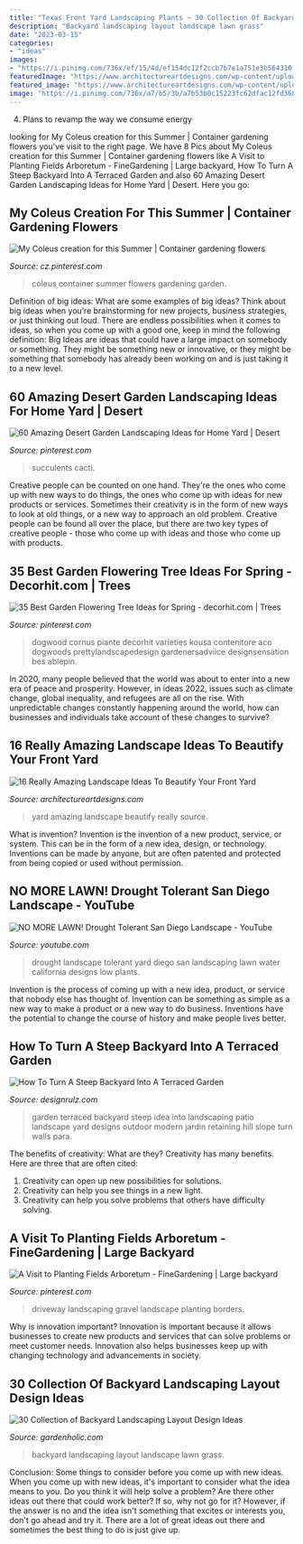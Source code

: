 ```yaml
---
title: "Texas Front Yard Landscaping Plants ~ 30 Collection Of Backyard Landscaping Layout Design Ideas"
description: "Backyard landscaping layout landscape lawn grass"
date: "2023-03-15"
categories:
- "ideas"
images:
- "https://i.pinimg.com/736x/ef/15/4d/ef154dc12f2ccb7b7e1a751e3b564310.jpg"
featuredImage: "https://www.architectureartdesigns.com/wp-content/uploads/2017/03/10-6-630x473.jpg"
featured_image: "https://www.architectureartdesigns.com/wp-content/uploads/2017/03/10-6-630x473.jpg"
image: "https://i.pinimg.com/736x/a7/b5/3b/a7b53b0c15223fc62dfac12fd368affe--gravel-driveway-long-driveway-landscaping.jpg"
---
```



4. Plans to revamp the way we consume energy 

	

		
looking for My Coleus creation for this Summer | Container gardening flowers you've visit to the right page. We have 8 Pics about My Coleus creation for this Summer | Container gardening flowers like A Visit to Planting Fields Arboretum - FineGardening | Large backyard, How To Turn A Steep Backyard Into A Terraced Garden and also 60 Amazing Desert Garden Landscaping Ideas for Home Yard | Desert. Here you go:
		
    
## My Coleus Creation For This Summer | Container Gardening Flowers

<img loading=lazy src="https://i.pinimg.com/736x/0f/3c/b7/0f3cb7edaa094d993a4b71306defbbc3.jpg" onerror="this.onerror=null;this.src='https://tse1.mm.bing.net/th?id=OIP.9rsvNOpJboiRUDxtcyUjNgHaLM&amp;pid=15.1';" alt="My Coleus creation for this Summer | Container gardening flowers">

_Source: cz.pinterest.com_

>coleus container summer flowers gardening garden. 

	

Definition of big ideas: What are some examples of big ideas?
Think about big ideas when you’re brainstorming for new projects, business strategies, or just thinking out loud. There are endless possibilities when it comes to ideas, so when you come up with a good one, keep in mind the following definition: 
Big Ideas are ideas that could have a large impact on somebody or something. They might be something new or innovative, or they might be something that somebody has already been working on and is just taking it to a new level.

    
## 60 Amazing Desert Garden Landscaping Ideas For Home Yard | Desert

<img loading=lazy src="https://i.pinimg.com/736x/d6/9a/f2/d69af2b622dd5dc92cb13835c33b492f.jpg" onerror="this.onerror=null;this.src='https://tse3.mm.bing.net/th?id=OIP.GIqUz1AtA4ANRhFmCwo1rwHaLF&amp;pid=15.1';" alt="60 Amazing Desert Garden Landscaping Ideas for Home Yard | Desert">

_Source: pinterest.com_

>succulents cacti. 

	

Creative people can be counted on one hand. They're the ones who come up with new ways to do things, the ones who come up with ideas for new products or services. Sometimes their creativity is in the form of new ways to look at old things, or a new way to approach an old problem. Creative people can be found all over the place, but there are two key types of creative people - those who come up with ideas and those who come up with products.

    
## 35 Best Garden Flowering Tree Ideas For Spring - Decorhit.com | Trees

<img loading=lazy src="https://i.pinimg.com/736x/ef/15/4d/ef154dc12f2ccb7b7e1a751e3b564310.jpg" onerror="this.onerror=null;this.src='https://tse1.mm.bing.net/th?id=OIP.kYw7GWZHTIAjn7oz50mh1gAAAA&amp;pid=15.1';" alt="35 Best Garden Flowering Tree Ideas for Spring - decorhit.com | Trees">

_Source: pinterest.com_

>dogwood cornus piante decorhit varieties kousa contenitore aco dogwoods prettylandscapedesign gardenersadviice designsensation bes ablepin. 

	

In 2020, many people believed that the world was about to enter into a new era of peace and prosperity. However, in ideas 2022, issues such as climate change, global inequality, and refugees are all on the rise. With unpredictable changes constantly happening around the world, how can businesses and individuals take account of these changes to survive?

    
## 16 Really Amazing Landscape Ideas To Beautify Your Front Yard

<img loading=lazy src="https://www.architectureartdesigns.com/wp-content/uploads/2017/03/10-6-630x473.jpg" onerror="this.onerror=null;this.src='https://tse2.mm.bing.net/th?id=OIP.R7ujoPpCAKaQj38wgGvO4AHaFj&amp;pid=15.1';" alt="16 Really Amazing Landscape Ideas To Beautify Your Front Yard">

_Source: architectureartdesigns.com_

>yard amazing landscape beautify really source. 

	

What is invention?
Invention is the invention of a new product, service, or system. This can be in the form of a new idea, design, or technology. Inventions can be made by anyone, but are often patented and protected from being copied or used without permission.

    
## NO MORE LAWN! Drought Tolerant San Diego Landscape - YouTube

<img loading=lazy src="http://i.ytimg.com/vi/YeH5f7T1cVo/hqdefault.jpg" onerror="this.onerror=null;this.src='https://tse3.mm.bing.net/th?id=OIP.E23CDunUxxiGa3AwiQtpbQHaFj&amp;pid=15.1';" alt="NO MORE LAWN! Drought Tolerant San Diego Landscape - YouTube">

_Source: youtube.com_

>drought landscape tolerant yard diego san landscaping lawn water california designs low plants. 

	

Invention is the process of coming up with a new idea, product, or service that nobody else has thought of. Invention can be something as simple as a new way to make a product or a new way to do business. Inventions have the potential to change the course of history and make people lives better.

    
## How To Turn A Steep Backyard Into A Terraced Garden

<img loading=lazy src="http://cdn.designrulz.com/wp-content/uploads/2014/09/terraced-garden-designrulz-idea-16.jpg" onerror="this.onerror=null;this.src='https://tse1.mm.bing.net/th?id=OIP.QdvZh9n5-Box1yB5LVdC8gHaKB&amp;pid=15.1';" alt="How To Turn A Steep Backyard Into A Terraced Garden">

_Source: designrulz.com_

>garden terraced backyard steep idea into landscaping patio landscape yard designs outdoor modern jardin retaining hill slope turn walls para. 

	

The benefits of creativity: What are they?
Creativity has many benefits. Here are three that are often cited: 
1) Creativity can open up new possibilities for solutions. 
2) Creativity can help you see things in a new light. 
3) Creativity can help you solve problems that others have difficulty solving.

    
## A Visit To Planting Fields Arboretum - FineGardening | Large Backyard

<img loading=lazy src="https://i.pinimg.com/736x/a7/b5/3b/a7b53b0c15223fc62dfac12fd368affe--gravel-driveway-long-driveway-landscaping.jpg" onerror="this.onerror=null;this.src='https://tse4.mm.bing.net/th?id=OIP.9gHjrDWjO7esWHLWgGuvwgHaNK&amp;pid=15.1';" alt="A Visit to Planting Fields Arboretum - FineGardening | Large backyard">

_Source: pinterest.com_

>driveway landscaping gravel landscape planting borders. 

	

Why is innovation important?
Innovation is important because it allows businesses to create new products and services that can solve problems or meet customer needs. Innovation also helps businesses keep up with changing technology and advancements in society.

    
## 30 Collection Of Backyard Landscaping Layout Design Ideas

<img loading=lazy src="https://www.gardenholic.com/wp-content/uploads/2019/10/backyard-landscaping-ideas-layout4.jpg" onerror="this.onerror=null;this.src='https://tse1.mm.bing.net/th?id=OIP.j4_JJcquhIH_tpsnjeIr5AHaLH&amp;pid=15.1';" alt="30 Collection of Backyard Landscaping Layout Design Ideas">

_Source: gardenholic.com_

>backyard landscaping layout landscape lawn grass. 

	

Conclusion: Some things to consider before you come up with new ideas.
When you come up with new ideas, it's important to consider what the idea means to you. Do you think it will help solve a problem? Are there other ideas out there that could work better? If so, why not go for it? However, if the answer is no and the idea isn't something that excites or interests you, don't go ahead and try it. There are a lot of great ideas out there and sometimes the best thing to do is just give up.

